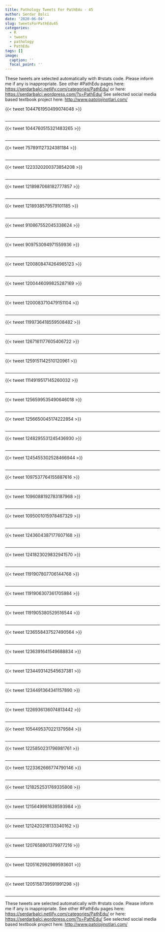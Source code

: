 ```yaml
---
title: Pathology Tweets For PathEdu - 45
author: Serdar Balci
date: '2020-06-04'
slug: tweetsForPathEdu45
categories:
  - R
  - tweets
  - pathology
  - PathEdu
tags: []
image:
  caption: ''
  focal_point: ''
---
```



These tweets are selected automatically with #rstats code. Please inform me if any is inappropriate.
See other #PathEdu pages here: https://serdarbalci.netlify.com/categories/PathEdu/  or here: https://serdarbalci.wordpress.com/?s=PathEdu/ 
See selected social media based textbook project here: http://www.patolojinotlari.com/

{{< tweet 1044761950499074048 >}}
<br>
<br>
<hr>
{{< tweet 1044760515321483265 >}}
<br>
<br>
<hr>
{{< tweet 757891127324381184 >}}
<br>
<br>
<hr>
{{< tweet 1223320200373854208 >}}
<br>
<br>
<hr>
{{< tweet 1218987068182777857 >}}
<br>
<br>
<hr>
{{< tweet 1218938579579101185 >}}
<br>
<br>
<hr>
{{< tweet 910867552045338624 >}}
<br>
<br>
<hr>
{{< tweet 909753094971559936 >}}
<br>
<br>
<hr>
{{< tweet 1200808474264965123 >}}
<br>
<br>
<hr>
{{< tweet 1200446099825287169 >}}
<br>
<br>
<hr>
{{< tweet 1200083710479151104 >}}
<br>
<br>
<hr>
{{< tweet 1199736418559508482 >}}
<br>
<br>
<hr>
{{< tweet 1267161177605406722 >}}
<br>
<br>
<hr>
{{< tweet 1259151142510120961 >}}
<br>
<br>
<hr>
{{< tweet 1114919517145260032 >}}
<br>
<br>
<hr>
{{< tweet 1256599535490646018 >}}
<br>
<br>
<hr>
{{< tweet 1256650045174222854 >}}
<br>
<br>
<hr>
{{< tweet 1248295531245436930 >}}
<br>
<br>
<hr>
{{< tweet 1245455302528466944 >}}
<br>
<br>
<hr>
{{< tweet 1097537764155887616 >}}
<br>
<br>
<hr>
{{< tweet 1096088192783187968 >}}
<br>
<br>
<hr>
{{< tweet 1095001015978467329 >}}
<br>
<br>
<hr>
{{< tweet 1243604387177607168 >}}
<br>
<br>
<hr>
{{< tweet 1241823029832941570 >}}
<br>
<br>
<hr>
{{< tweet 1191907807706144768 >}}
<br>
<br>
<hr>
{{< tweet 1191906307361705984 >}}
<br>
<br>
<hr>
{{< tweet 1191905380529516544 >}}
<br>
<br>
<hr>
{{< tweet 1236558437527490564 >}}
<br>
<br>
<hr>
{{< tweet 1236391641549688834 >}}
<br>
<br>
<hr>
{{< tweet 1234493142545637381 >}}
<br>
<br>
<hr>
{{< tweet 1234491364341157890 >}}
<br>
<br>
<hr>
{{< tweet 1226936136074813442 >}}
<br>
<br>
<hr>
{{< tweet 1054495370221379584 >}}
<br>
<br>
<hr>
{{< tweet 1225850231796981761 >}}
<br>
<br>
<hr>
{{< tweet 1223362666774790146 >}}
<br>
<br>
<hr>
{{< tweet 1218252531769335808 >}}
<br>
<br>
<hr>
{{< tweet 1215649981639593984 >}}
<br>
<br>
<hr>
{{< tweet 1212420218133340162 >}}
<br>
<br>
<hr>
{{< tweet 1207658901379977216 >}}
<br>
<br>
<hr>
{{< tweet 1205162992989593601 >}}
<br>
<br>
<hr>
{{< tweet 1205158739591991298 >}}
<br>
<br>
<hr>


These tweets are selected automatically with #rstats code. Please inform me if any is inappropriate.
See other #PathEdu pages here: https://serdarbalci.netlify.com/categories/PathEdu/  or here: https://serdarbalci.wordpress.com/?s=PathEdu/ 
See selected social media based textbook project here: http://www.patolojinotlari.com/
